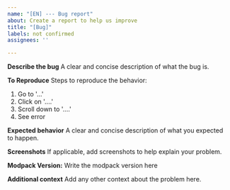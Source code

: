 ```yaml
---
name: "[EN] --- Bug report"
about: Create a report to help us improve
title: "[Bug]"
labels: not confirmed
assignees: ''

---
```


**Describe the bug**
A clear and concise description of what the bug is.

**To Reproduce**
Steps to reproduce the behavior:
1. Go to '...'
2. Click on '....'
3. Scroll down to '....'
4. See error

**Expected behavior**
A clear and concise description of what you expected to happen.

**Screenshots**
If applicable, add screenshots to help explain your problem.

**Modpack Version:**
Write the modpack version here

**Additional context**
Add any other context about the problem here.
